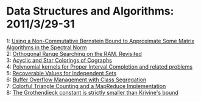# Data Structures and Algorithms: 2011/3/29-31  
1: [Using a Non-Commutative Bernstein Bound to Approximate Some Matrix  Algorithms in the Spectral Norm](https://doi.org/10.48550/arXiv.1103.5453)  
2: [Orthogonal Range Searching on the RAM, Revisited](https://doi.org/10.48550/arXiv.1103.5510)  
3: [Acyclic and Star Colorings of Cographs](https://doi.org/10.48550/arXiv.1103.5531)  
4: [Polynomial kernels for Proper Interval Completion and related problems](https://doi.org/10.48550/arXiv.1103.5599)  
5: [Recoverable Values for Independent Sets](https://doi.org/10.48550/arXiv.1103.5609)  
6: [Buffer Overflow Management with Class Segregation](https://doi.org/10.48550/arXiv.1103.6049)  
7: [Colorful Triangle Counting and a MapReduce Implementation](https://doi.org/10.48550/arXiv.1103.6073)  
8: [The Grothendieck constant is strictly smaller than Krivine's bound](https://doi.org/10.48550/arXiv.1103.6161)  